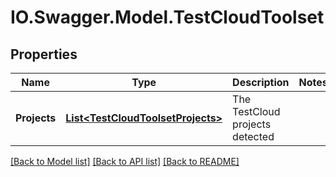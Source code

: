 # IO.Swagger.Model.TestCloudToolset
## Properties

Name | Type | Description | Notes
------------ | ------------- | ------------- | -------------
**Projects** | [**List&lt;TestCloudToolsetProjects&gt;**](TestCloudToolsetProjects.md) | The TestCloud projects detected | 

[[Back to Model list]](../README.md#documentation-for-models) [[Back to API list]](../README.md#documentation-for-api-endpoints) [[Back to README]](../README.md)

